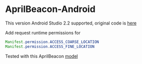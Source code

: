 # AprilBeacon-Android
 
This version Android Studio 2.2 supported, original code is [here](https://github.com/AprilBrother/AprilBeacon-Android-SDK)

Add request runtime permissions for 

```java
Manifest.permission.ACCESS_COARSE_LOCATION
Manifest.permission.ACCESS_FINE_LOCATION
```

Tested with this AprilBeacon [model](http://aprbrother.com/en/img/202.jpg)
